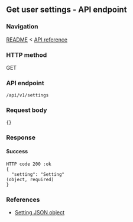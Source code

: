 ## Get user settings - API endpoint

### Navigation
[README](../../../../README.md)
<
[API reference](../../../api_reference.md)

### HTTP method
GET

### API endpoint
`/api/v1/settings`

### Request body
```
{}
```

### Response
#### Success
```
HTTP code 200 :ok
{
  "setting": "Setting"                                                          (object, required)
}
```

### References
- [Setting JSON object](../../../json_objects/settings.md)
